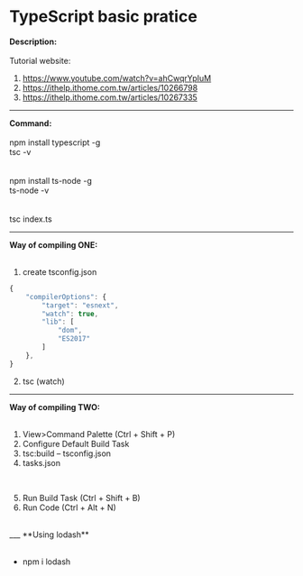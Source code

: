 # TypeScript basic pratice 
**Description:**<br>
<br>
Tutorial website:<br>
1. https://www.youtube.com/watch?v=ahCwqrYpIuM <br>
2. https://ithelp.ithome.com.tw/articles/10266798 <br>
3. https://ithelp.ithome.com.tw/articles/10267335 <br>
___
**Command:**<br>
<br>
npm install typescript -g <br>
tsc -v <br>
<br>
<br>
npm install ts-node -g <br>
ts-node -v <br>
<br>
<br>
tsc index.ts <br>
___
**Way of compiling ONE:**<br>
<br>

1. create tsconfig.json <br>
```javascript
{
    "compilerOptions": {
        "target": "esnext",
        "watch": true,
        "lib": [
            "dom",
            "ES2017"
        ]
    },
}
```

2. tsc (watch) <br>
___
**Way of compiling TWO:**<br>
<br>

1. View>Command Palette (Ctrl + Shift + P) <br>
2. Configure Default Build Task <br>
3. tsc:build – tsconfig.json <br>
4. tasks.json <br>
<br>

5. Run Build Task (Ctrl + Shift + B) <br>
6. Run Code (Ctrl + Alt + N) <br>
<br>
___
**Using lodash**<br>
<br>

+ npm i lodash
<br>
